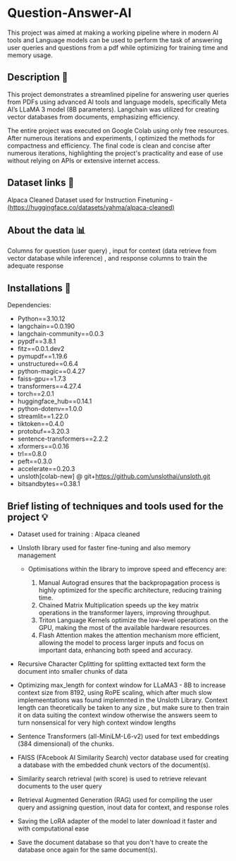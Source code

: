 # Question-Answer-AI
This project was aimed at making a  working pipeline  where in modern AI tools and Language models can be used to perform the task of answering user queries and questions from a pdf while optimizing for training time and memory usage. 
## Description 📝

This project demonstrates a streamlined pipeline for answering user queries from PDFs using advanced AI tools and language models, specifically Meta AI’s LLaMA 3 model (8B parameters). Langchain was utilized for creating vector databases from documents, emphasizing efficiency.

The entire project was executed on Google Colab using only free resources. After numerous iterations and experiments, I optimized the methods for compactness and efficiency. The final code is clean and concise after numerous iterations, highlighting the project's practicality and ease of use without relying on APIs or extensive internet access.

## Dataset links 🔗
Alpaca Cleaned Dataset used for Instruction Finetuning - [(https://huggingface.co/datasets/yahma/alpaca-cleaned)](https://huggingface.co/datasets/yahma/alpaca-cleaned)


## About the data 📊
Columns for question (user query) , input for context (data retrieve from vector database while inference) , and response columns to train the adequate response


## Installations 🔧

Dependencies:

- Python==3.10.12
- langchain==0.0.190
- langchain-community==0.0.3
- pypdf==3.8.1
- fitz==0.0.1.dev2
- pymupdf==1.19.6
- unstructured==0.6.4
- python-magic==0.4.27
- faiss-gpu==1.7.3
- transformers==4.27.4
- torch==2.0.1
- huggingface_hub==0.14.1
- python-dotenv==1.0.0
- streamlit==1.22.0
- tiktoken==0.4.0
- protobuf==3.20.3
- sentence-transformers==2.2.2
- xformers==0.0.16
- trl==0.8.0
- peft==0.3.0
- accelerate==0.20.3
- unsloth[colab-new] @ git+https://github.com/unslothai/unsloth.git
- bitsandbytes==0.38.1

## Brief listing of techniques and tools used for the project 💡

- Dataset used for training : Alpaca cleaned
- Unsloth library used for faster fine-tuning and also memory management
  - Optimisations within the library to improve speed and effecency are:
    
    1. Manual Autograd ensures that the backpropagation process is highly optimized for the specific architecture,               reducing training time.
    2. Chained Matrix Multiplication speeds up the key matrix operations in the transformer layers, improving throughput.
    3. Triton Language Kernels optimize the low-level operations on the GPU, making the most of the available hardware           resources.
    4. Flash Attention makes the attention mechanism more efficient, allowing the model to process larger inputs and             focus on important data, enhancing both speed and accuracy.

- Recursive Character Cplitting for splitting exttacted text form the document into smaller chunks of data
- Optimizing max_length for context window for LLaMA3 - 8B to increase context size from 8192, using RoPE scaling, which after much slow implemeentations was found implemnted in the Unsloth Library. Context length can theoretically be taken to any size , but make sure to then train it on data suiting the context window otherwise the answers seem to turn nonsensical for very high context window lengths
- Sentence Transformers (all-MiniLM-L6-v2) used for text embeddings (384 dimensional) of the chunks.
- FAISS (FAcebook AI Similarity Search) vector database used for creating a database with the embedded chunk vectors of   the document(s).
- Similarity search retrieval (with score) is used to retrieve relevant documents to the user query
- Retrieval Augmented Generation (RAG) used for compiling the user query and assigning question, inout data for context, and response roles
- Saving the LoRA adapter of the model to later download it faster and with computational ease
- Save the document database so that you don't have to create the database once again for the same document(s).





